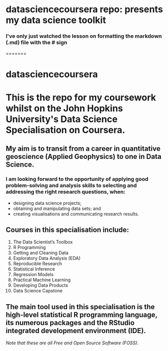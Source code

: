 # datasciencecoursera repo: presents my data science toolkit
### I've only just watched the lesson on formatting the markdown (.md) file with the # sign
=======
# **datasciencecoursera**

# This is the repo for my coursework whilst on the John Hopkins University's Data Science Specialisation on Coursera.
## My aim is to transit from a career in quantitative geoscience (Applied Geophysics) to one in Data Science.
### I am looking forward to the opportunity of applying good problem-solving and analysis skills to selecting and addressing the right research questions, when:
* designing data science projects;
* obtaining and manipulating data sets; and
* creating visualisations and communicating research results.

## Courses in this specialisation include:
1. The Data Scientist’s Toolbox
2. R Programming
3. Getting and Cleaning Data
4. Exploratory Data Analysis (EDA)
5. Reproducible Research
6. Statistical Inference
7. Regression Models
8. Practical Machine Learning
9. Developing Data Products
10. Data Science Capstone

## The main tool used in this specialisation is the high-level statistical R programming language, its numerous packages and the RStudio integrated development environment (IDE).
*Note that these are all Free and Open Source Software (FOSS).*
